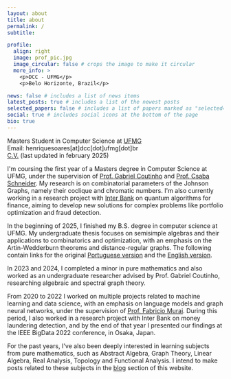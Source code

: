 ```yaml
---
layout: about
title: about
permalink: /
subtitle:

profile:
  align: right
  image: prof_pic.jpg
  image_circular: false # crops the image to make it circular
  more_info: >
    <p>DCC - UFMG</p>
    <p>Belo Horizonte, Brazil</p>

news: false # includes a list of news items
latest_posts: true # includes a list of the newest posts
selected_papers: false # includes a list of papers marked as "selected={true}"
social: true # includes social icons at the bottom of the page
bio: true
---
```


Masters Student in Computer Science at [UFMG](https://ufmg.br/)<br>
Email: henriquesoares[at]dcc[dot]ufmg[dot]br<br>
[C.V.](../assets/pdf/HenriqueAssumpcao_CV.pdf) (last updated in february 2025)

I'm coursing the first year of a Masters degree in Computer Science at UFMG, under the supervision of [Prof. Gabriel Coutinho](https://homepages.dcc.ufmg.br/~gabriel/) and [Prof. Csaba Schneider](https://schcs.github.io/WP/). My research is on combinatorial parameters of the Johnson Graphs, namely their coclique and chromatic numbers. I'm also currently working in a research project with [Inter Bank](https://inter.co/) on quantum algorithms for finance, aiming to develop new solutions for complex problems like portfolio optimization and fraud detection.

In the beginning of 2025, I finished my B.S. degree in computer science at UFMG. My undergraduate thesis focuses on semisimple algebras and their applications to combinatorics and optimization, with an emphasis on the Artin-Wedderburn theorems and distance-regular graphs. The following contain links for the original [Portuguese version](https://monografias.dcc.ufmg.br/monografia/algebras-grupos-e-grafos/) and the
[English version](../assets/pdf/undergrad_thesis.pdf).

In 2023 and 2024, I completed a minor in pure mathematics and also worked as an undergraduate researcher advised by Prof. Gabriel Coutinho, researching algebraic and spectral graph theory.

From 2020 to 2022 I worked on multiple projects related to machine learning and data science, with an emphasis on language models and graph neural networks, under the supervision of [Prof. Fabricio Murai](https://murai.dcc.ufmg.br/). During this period, I also worked in a research project with Inter Bank on money laundering detection, and by the end of that year I presented our findings at the IEEE BigData 2022 conference, in Osaka, Japan.

For the past years, I've also been deeply interested in learning subjects from pure mathematics, such as Abstract Algebra, Graph Theory, Linear Algebra, Real Analysis, Topology and Functional Analysis. I intend to make posts related to these subjects in the [blog](https://henriqueassumpcao.github.io/blog/) section of this website.
